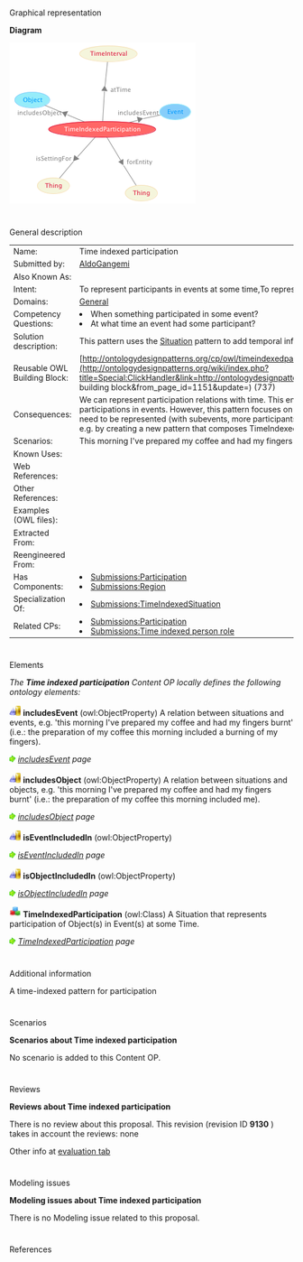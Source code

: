# 

 Graphical representation



__Diagram__ 





[![Image:TimeIndexedParticipation.png](./TimeIndexedParticipation.png)](../Image/TimeIndexedParticipation.png.md "Image:TimeIndexedParticipation.png")





# 

 General description




|  |  |
| --- | --- |
|  Name:  |  Time indexed participation  |
|  Submitted by:  | [AldoGangemi](../User/AldoGangemi.md "User:AldoGangemi")  |
|  Also Known As:  |  |
|  Intent:  |  To represent participants in events at some time,To represent participants in parts of events.  |
|  Domains:  | [General](../Community/General.md "Community:General")  |
|  Competency Questions:  | <li>       When something participated in some event?      </li><li>       At what time an event had some participant?      </li> |
|  Solution description:  |  This pattern uses the [Situation](../DescriptionAndSituation/DescriptionAndSituation.md "Submissions:Situation")  pattern to add temporal information to participation of objects into events.  |
|  Reusable OWL Building Block:  | [http://ontologydesignpatterns.org/cp/owl/timeindexedparticipation.owl](http://ontologydesignpatterns.org/wiki/index.php?title=Special:ClickHandler&link=http://ontologydesignpatterns.org/cp/owl/timeindexedparticipation.owl&message=OWL building block&from_page_id=1151&update=)  (737)  |
|  Consequences:  |  We can represent participation relations with time. This enables participations at different times as well as partial participations in events.  However, this pattern focuses on participation of one entity in one event. If complex events need to be represented (with subevents, more participants and times, etc.), a partonomic structure must be introduced, e.g. by creating a new pattern that composes TimeIndexedParticipation with PartOf.  |
|  Scenarios:  |  This morning I've prepared my coffee and had my fingers burnt, The football match lasted only ten minutes for Totti  |
|  Known Uses:  |  |
|  Web References:  |  |
|  Other References:  |  |
|  Examples (OWL files):  |  |
|  Extracted From:  |  |
|  Reengineered From:  |  |
|  Has Components:  | <li><a href="../Nary_Participation/Nary_Participation.md" title="Submissions:Participation">        Submissions:Participation       </a></li><li><a href="../Region/Region.md" title="Submissions:Region">        Submissions:Region       </a></li> |
|  Specialization Of:  | <li><a href="../TimeIndexedSituation/TimeIndexedSituation.md" title="Submissions:TimeIndexedSituation">        Submissions:TimeIndexedSituation       </a></li> |
|  Related CPs:  | <li><a href="../Nary_Participation/Nary_Participation.md" title="Submissions:Participation">        Submissions:Participation       </a></li><li><a href="../Time_indexed_person_role/Time_indexed_person_role.md" title="Submissions:Time indexed person role">        Submissions:Time indexed person role       </a></li> |



  





# 

 Elements



_The
 __Time indexed participation__ 
 Content OP locally defines the following ontology elements:_ 





[![ObjectProperty](./20px-ObjectProperty.gif)](../Image/ObjectProperty.gif.md "ObjectProperty")
__includesEvent__ 
 (owl:ObjectProperty) A relation between situations and events, e.g. 'this morning I've prepared my coffee and had my fingers burnt' (i.e.: the preparation of my coffee this morning included a burning of my fingers).
 
[![](./11px-ArrowRight.gif)](../Image/ArrowRight.gif.md "ArrowRight.gif")
_[includesEvent](./Time_indexed_participation/includesEvent.md "Submissions:Time indexed participation/includesEvent") 
 page_ 



[![ObjectProperty](./20px-ObjectProperty.gif)](../Image/ObjectProperty.gif.md "ObjectProperty")
__includesObject__ 
 (owl:ObjectProperty) A relation between situations and objects, e.g. 'this morning I've prepared my coffee and had my fingers burnt' (i.e.: the preparation of my coffee this morning included me).
 
[![](./11px-ArrowRight.gif)](../Image/ArrowRight.gif.md "ArrowRight.gif")
_[includesObject](./BasicPlanExecution/includesObject.md "Submissions:Time indexed participation/includesObject") 
 page_ 



[![ObjectProperty](./20px-ObjectProperty.gif)](../Image/ObjectProperty.gif.md "ObjectProperty")
__isEventIncludedIn__ 
 (owl:ObjectProperty)
 
[![](./11px-ArrowRight.gif)](../Image/ArrowRight.gif.md "ArrowRight.gif")
_[isEventIncludedIn](./Time_indexed_participation/isEventIncludedIn.md "Submissions:Time indexed participation/isEventIncludedIn") 
 page_ 



[![ObjectProperty](./20px-ObjectProperty.gif)](../Image/ObjectProperty.gif.md "ObjectProperty")
__isObjectIncludedIn__ 
 (owl:ObjectProperty)
 
[![](./11px-ArrowRight.gif)](../Image/ArrowRight.gif.md "ArrowRight.gif")
_[isObjectIncludedIn](./BasicPlanExecution/isObjectIncludedIn.md "Submissions:Time indexed participation/isObjectIncludedIn") 
 page_ 



[![Class](./20px-Class.gif)](../Image/Class.gif.md "Class")
__TimeIndexedParticipation__ 
 (owl:Class) A Situation that represents participation of Object(s) in Event(s) at some Time.
 
[![](./11px-ArrowRight.gif)](../Image/ArrowRight.gif.md "ArrowRight.gif")
_[TimeIndexedParticipation](./Time_indexed_participation/TimeIndexedParticipation.md "Submissions:Time indexed participation/TimeIndexedParticipation") 
 page_ 


# 

 Additional information



 A time-indexed pattern for participation
 



# 

 Scenarios




__Scenarios about Time indexed participation__ 


 No scenario is added to this Content OP.
 




# 

 Reviews




__Reviews about Time indexed participation__ 


 There is no review about this proposal.
This revision (revision ID
 __9130__ 
 ) takes in account the reviews: none
 



 Other info at
 [evaluation tab](http://ontologydesignpatterns.org/wiki/index.php?title=Submissions:Time_indexed_participation&action=evaluation "http://ontologydesignpatterns.org/wiki/index.php?title=Submissions:Time_indexed_participation&action=evaluation") 





  





# 

 Modeling issues




__Modeling issues about Time indexed participation__ 


 There is no Modeling issue related to this proposal.
 




  





# 

 References